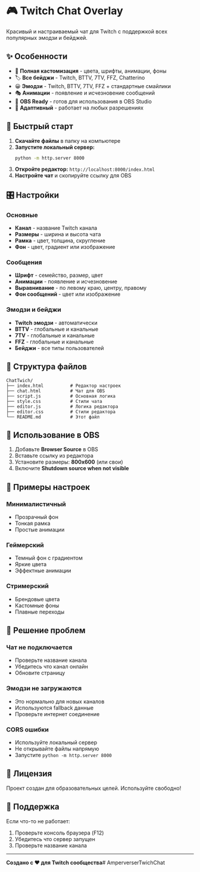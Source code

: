 # 🎮 Twitch Chat Overlay

Красивый и настраиваемый чат для Twitch с поддержкой всех популярных эмодзи и бейджей.

## ✨ Особенности

- 🎨 **Полная кастомизация** - цвета, шрифты, анимации, фоны
- 🏷️ **Все бейджи** - Twitch, BTTV, 7TV, FFZ, Chatterino
- 😀 **Эмодзи** - Twitch, BTTV, 7TV, FFZ + стандартные смайлики
- 🎭 **Анимации** - появление и исчезновение сообщений
- 🎯 **OBS Ready** - готов для использования в OBS Studio
- 📱 **Адаптивный** - работает на любых разрешениях

## 🚀 Быстрый старт

1. **Скачайте файлы** в папку на компьютере
2. **Запустите локальный сервер:**
   ```bash
   python -m http.server 8000
   ```
3. **Откройте редактор:** `http://localhost:8000/index.html`
4. **Настройте чат** и скопируйте ссылку для OBS

## 🎛️ Настройки

### Основные
- **Канал** - название Twitch канала
- **Размеры** - ширина и высота чата
- **Рамка** - цвет, толщина, скругление
- **Фон** - цвет, градиент или изображение

### Сообщения
- **Шрифт** - семейство, размер, цвет
- **Анимации** - появление и исчезновение
- **Выравнивание** - по левому краю, центру, правому
- **Фон сообщений** - цвет или изображение

### Эмодзи и бейджи
- **Twitch эмодзи** - автоматически
- **BTTV** - глобальные и канальные
- **7TV** - глобальные и канальные  
- **FFZ** - глобальные и канальные
- **Бейджи** - все типы пользователей

## 📁 Структура файлов

```
ChatTwich/
├── index.html          # Редактор настроек
├── chat.html           # Чат для OBS
├── script.js           # Основная логика
├── style.css           # Стили чата
├── editor.js           # Логика редактора
├── editor.css          # Стили редактора
└── README.md           # Этот файл
```

## 🔧 Использование в OBS

1. Добавьте **Browser Source** в OBS
2. Вставьте ссылку из редактора
3. Установите размеры: **800x600** (или свои)
4. Включите **Shutdown source when not visible**

## 🎨 Примеры настроек

### Минималистичный
- Прозрачный фон
- Тонкая рамка
- Простые анимации

### Геймерский
- Темный фон с градиентом
- Яркие цвета
- Эффектные анимации

### Стримерский
- Брендовые цвета
- Кастомные фоны
- Плавные переходы

## 🐛 Решение проблем

### Чат не подключается
- Проверьте название канала
- Убедитесь что канал онлайн
- Обновите страницу

### Эмодзи не загружаются
- Это нормально для новых каналов
- Используются fallback данные
- Проверьте интернет соединение

### CORS ошибки
- Используйте локальный сервер
- Не открывайте файлы напрямую
- Запустите `python -m http.server 8000`

## 📝 Лицензия

Проект создан для образовательных целей. Используйте свободно!

## 🤝 Поддержка

Если что-то не работает:
1. Проверьте консоль браузера (F12)
2. Убедитесь что сервер запущен
3. Проверьте название канала

---

**Создано с ❤️ для Twitch сообщества**#   A m p e r v e r s e r T w i c h C h a t  
 